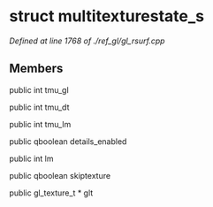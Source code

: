 # struct multitexturestate_s

*Defined at line 1768 of ./ref_gl/gl_rsurf.cpp*

## Members

public int tmu_gl

public int tmu_dt

public int tmu_lm

public qboolean details_enabled

public int lm

public qboolean skiptexture

public gl_texture_t * glt



